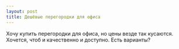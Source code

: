 ```yaml
---
layout: post 
title: Дешёвые перегородки для офиса 
--- 
```

Хочу купить перегородки для офиса, но цены везде так кусаются. Хочется, чтоб и качественно и доступно. Есть варианты?
